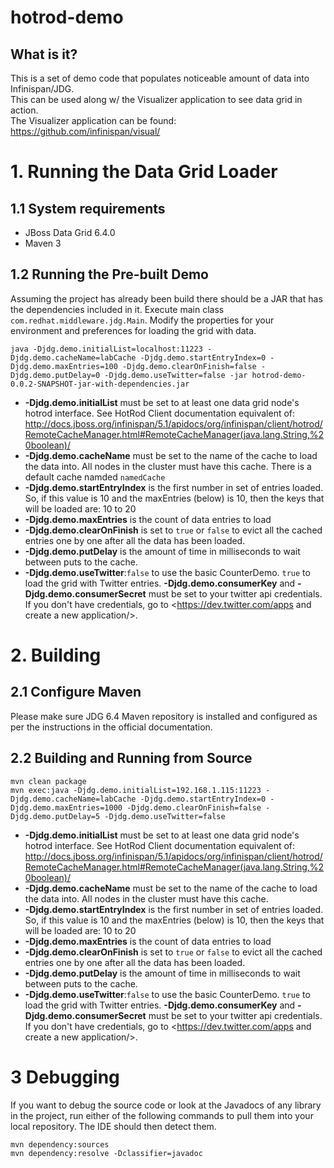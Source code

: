 <!---
JBoss, Home of Professional Open Source
Copyright 2011 Red Hat Inc. and/or its affiliates and other
contributors as indicated by the @author tags. All rights reserved.
See the copyright.txt in the distribution for a full listing of
individual contributors.

This is free software; you can redistribute it and/or modify it
under the terms of the GNU Lesser General Public License as
published by the Free Software Foundation; either version 2.1 of
the License, or (at your option) any later version.

This software is distributed in the hope that it will be useful,
but WITHOUT ANY WARRANTY; without even the implied warranty of
MERCHANTABILITY or FITNESS FOR A PARTICULAR PURPOSE. See the GNU
Lesser General Public License for more details.

You should have received a copy of the GNU Lesser General Public
License along with this software; if not, write to the Free
Software Foundation, Inc., 51 Franklin St, Fifth Floor, Boston, MA
02110-1301 USA, or see the FSF site: http://www.fsf.org.
--->

hotrod-demo
========================

What is it?
-----------

This is a set of demo code that populates noticeable amount of data into Infinispan/JDG.  
This can be used along w/ the Visualizer application to see data grid in action.  
The Visualizer application can be found: <https://github.com/infinispan/visual/>

# 1. Running the Data Grid Loader

## 1.1 System requirements
 * JBoss Data Grid 6.4.0 
 * Maven 3 

## 1.2 Running the Pre-built Demo
Assuming the project has already been build there should be a JAR that has the dependencies included in it.  Execute main class `com.redhat.middleware.jdg.Main`.  Modify the properties for your environment and preferences for loading the grid with data.

	java -Djdg.demo.initialList=localhost:11223 -Djdg.demo.cacheName=labCache -Djdg.demo.startEntryIndex=0 -Djdg.demo.maxEntries=100 -Djdg.demo.clearOnFinish=false -Djdg.demo.putDelay=0 -Djdg.demo.useTwitter=false -jar hotrod-demo-0.0.2-SNAPSHOT-jar-with-dependencies.jar

* **-Djdg.demo.initialList** must be set to at least one data grid node's hotrod interface. See HotRod Client documentation equivalent of: <http://docs.jboss.org/infinispan/5.1/apidocs/org/infinispan/client/hotrod/RemoteCacheManager.html#RemoteCacheManager(java.lang.String,%20boolean)/>
* **-Djdg.demo.cacheName** must be set to the name of the cache to load the data into. All nodes in the cluster must have this cache.  There is a default cache namded `namedCache`
* **-Djdg.demo.startEntryIndex** is the first number in set of entries loaded. So, if this value is 10 and the maxEntries (below) is 10, then the keys that will be loaded are: 10 to 20
* **-Djdg.demo.maxEntries** is the count of data entries to load
* **-Djdg.demo.clearOnFinish** is set to `true` or `false` to evict all the cached entries one by one after all the data has been loaded.
* **-Djdg.demo.putDelay** is the amount of time in milliseconds to wait between puts to the cache.
* **-Djdg.demo.useTwitter**:`false` to use the basic CounterDemo. `true` to load the grid with Twitter entries. **-Djdg.demo.consumerKey** and **-Djdg.demo.consumerSecret** must be set to your twitter api credentials. If you don't have credentials, go to <https://dev.twitter.com/apps and create a new application/>.

# 2. Building

## 2.1 Configure Maven

Please make sure JDG 6.4 Maven repository is installed and configured as per the instructions in the official documentation. 

## 2.2 Building and Running from Source 

	mvn clean package
	mvn exec:java -Djdg.demo.initialList=192.168.1.115:11223 -Djdg.demo.cacheName=labCache -Djdg.demo.startEntryIndex=0 -Djdg.demo.maxEntries=1000 -Djdg.demo.clearOnFinish=false -Djdg.demo.putDelay=5 -Djdg.demo.useTwitter=false

* **-Djdg.demo.initialList** must be set to at least one data grid node's hotrod interface. See HotRod Client documentation equivalent of: <http://docs.jboss.org/infinispan/5.1/apidocs/org/infinispan/client/hotrod/RemoteCacheManager.html#RemoteCacheManager(java.lang.String,%20boolean)/>
* **-Djdg.demo.cacheName** must be set to the name of the cache to load the data into. All nodes in the cluster must have this cache.
* **-Djdg.demo.startEntryIndex** is the first number in set of entries loaded. So, if this value is 10 and the maxEntries (below) is 10, then the keys that will be loaded are: 10 to 20
* **-Djdg.demo.maxEntries** is the count of data entries to load
* **-Djdg.demo.clearOnFinish** is set to `true` or `false` to evict all the cached entries one by one after all the data has been loaded.
* **-Djdg.demo.putDelay** is the amount of time in milliseconds to wait between puts to the cache.
* **-Djdg.demo.useTwitter**:`false` to use the basic CounterDemo. `true` to load the grid with Twitter entries. **-Djdg.demo.consumerKey** and **-Djdg.demo.consumerSecret** must be set to your twitter api credentials. If you don't have credentials, go to <https://dev.twitter.com/apps and create a new application/>.

# 3 Debugging

If you want to debug the source code or look at the Javadocs of any library in the project, run either of the following commands to pull them into your local repository. The IDE should then detect them.

	mvn dependency:sources
	mvn dependency:resolve -Dclassifier=javadoc


